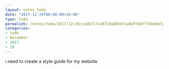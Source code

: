 ```yaml
---
layout: notes_todo
date: "2017-12-29T00:00:00+10:00"
type: todo
permalink: /notes/todo/2017/12/29/cadb717ce0719a85567aa0df3b0fff8eb8c51c6f.html
categories:
- todo
- December
- 2017
- 29
---
```

i need to create a style guide for my website
